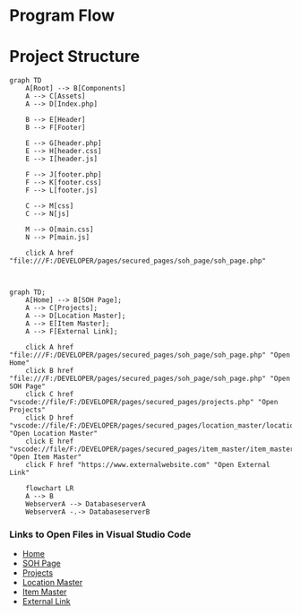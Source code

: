# Program Flow
# Project Structure

```mermaid
graph TD
    A[Root] --> B[Components]
    A --> C[Assets]
    A --> D[Index.php]

    B --> E[Header]
    B --> F[Footer]

    E --> G[header.php]
    E --> H[header.css]
    E --> I[header.js]

    F --> J[footer.php]
    F --> K[footer.css]
    F --> L[footer.js]

    C --> M[css]
    C --> N[js]

    M --> O[main.css]
    N --> P[main.js]

    click A href "file:///F:/DEVELOPER/pages/secured_pages/soh_page/soh_page.php"
    
```
```mermaid

graph TD;
    A[Home] --> B[SOH Page];
    A --> C[Projects];
    A --> D[Location Master];
    A --> E[Item Master];
    A --> F[External Link];

    click A href "file:///F:/DEVELOPER/pages/secured_pages/soh_page/soh_page.php" "Open Home"
    click B href "file:///F:/DEVELOPER/pages/secured_pages/soh_page/soh_page.php" "Open SOH Page"
    click C href "vscode://file/F:/DEVELOPER/pages/secured_pages/projects.php" "Open Projects"
    click D href "vscode://file/F:/DEVELOPER/pages/secured_pages/location_master/location_master.php" "Open Location Master"
    click E href "vscode://file/F:/DEVELOPER/pages/secured_pages/item_master/item_master.php" "Open Item Master"
    click F href "https://www.externalwebsite.com" "Open External Link"
```
```mermaid
    flowchart LR
    A --> B
    WebserverA --> DatabaseserverA
    WebserverA -.-> DatabaseserverB

```

### Links to Open Files in Visual Studio Code

- [Home](vscode://file/F:/DEVELOPER/index.php)
- [SOH Page](vscode://file/F:/Main%20Website/soh_page/soh_page.php)
- [Projects](vscode://file/F:/Main%20Website/projects/projects.php)
- [Location Master](vscode://file/F:/Main%20Website/location_master/location_master.php)
- [Item Master](vscode://file/F:/Main%20Website/item_master/item_master.php)
- [External Link](https://www.externalwebsite.com)
